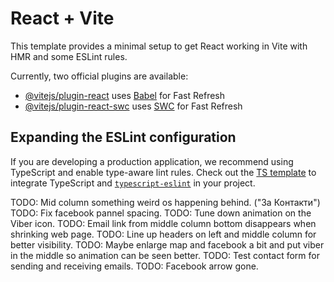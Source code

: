 # React + Vite

This template provides a minimal setup to get React working in Vite with HMR and some ESLint rules.

Currently, two official plugins are available:

- [@vitejs/plugin-react](https://github.com/vitejs/vite-plugin-react/blob/main/packages/plugin-react/README.md) uses [Babel](https://babeljs.io/) for Fast Refresh
- [@vitejs/plugin-react-swc](https://github.com/vitejs/vite-plugin-react-swc) uses [SWC](https://swc.rs/) for Fast Refresh

## Expanding the ESLint configuration

If you are developing a production application, we recommend using TypeScript and enable type-aware lint rules. Check out the [TS template](https://github.com/vitejs/vite/tree/main/packages/create-vite/template-react-ts) to integrate TypeScript and [`typescript-eslint`](https://typescript-eslint.io) in your project.


TODO: Mid column something weird os happening behind. ("За Контакти")
TODO: Fix facebook pannel spacing.
TODO: Tune down animation on the Viber icon.
TODO: Email link from middle column bottom disappears when shrinking web page.
TODO: Line up headers on left and middle column for better visibility.
TODO: Maybe enlarge map and facebook a bit and put viber in the middle so animation can be seen better.
TODO: Test contact form for sending and receiving emails.
TODO: Facebook arrow gone.